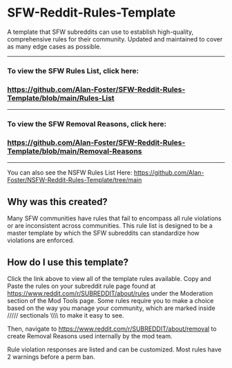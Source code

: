 # SFW-Reddit-Rules-Template
A template that SFW subreddits can use to establish high-quality, comprehensive rules for their community. Updated and maintained to cover as many edge cases as possible. 

---
### To view the SFW Rules List, click here: 
### https://github.com/Alan-Foster/SFW-Reddit-Rules-Template/blob/main/Rules-List
---
### To view the SFW Removal Reasons, click here:
### https://github.com/Alan-Foster/SFW-Reddit-Rules-Template/blob/main/Removal-Reasons
---

You can also see the NSFW Rules List Here:
https://github.com/Alan-Foster/NSFW-Reddit-Rules-Template/tree/main

## Why was this created?
Many SFW communities have rules that fail to encompass all rule violations or are inconsistent across communities. This rule list is designed to be a master template by which the SFW subreddits can standardize how violations are enforced.

## How do I use this template?
Click the link above to view all of the template rules available. Copy and Paste the rules on your subreddit rule page found at https://www.reddit.com/r/SUBREDDIT/about/rules under the Moderation section of the Mod Tools page. Some rules require you to make a choice based on the way you manage your community, which are marked inside ///// sectionals \\\\\\\ to make it easy to see.

Then, navigate to https://www.reddit.com/r/SUBREDDIT/about/removal to create Removal Reasons used internally by the mod team.

Rule violation responses are listed and can be customized. Most rules have 2 warnings before a perm ban.
